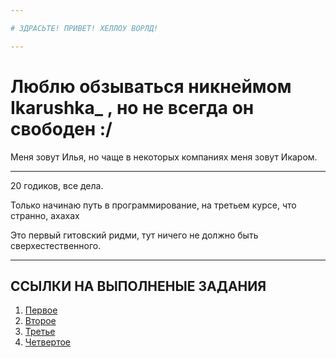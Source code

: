 ```yaml
---

# ЗДРАСЬТЕ! ПРИВЕТ! ХЕЛЛОУ ВОРЛД!

---
```


# Люблю обзываться никнеймом Ikarushka_ , но не всегда он свободен :/

Меня зовут Илья, но чаще в некоторых компаниях меня зовут Икаром. 

---
20 годиков, все дела.

Только начинаю путь в программирование, на третьем курсе, что странно, ахахах

Это первый гитовский ридми, тут ничего не должно быть сверхестественного.

---

## ССЫЛКИ НА ВЫПОЛНЕНЫЕ ЗАДАНИЯ

1. [Первое](https://github.com/IkarBogushevich/It_Academy/blob/main/work1.py)
2. [Второе](https://github.com/IkarBogushevich/It_Academy/blob/main/work2.py)
3. [Третье](https://github.com/IkarBogushevich/It_Academy/blob/main/work3.py)
4. [Четвертое](https://github.com/IkarBogushevich/It_Academy/blob/main/work4.py)